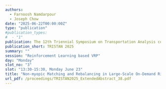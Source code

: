 ```yaml
---
authors:
  - Farnoosh Namdarpour
  - Joseph Chow
date: "2025-06-22T00:00:00Z"
type: "publication"
#publication_types:
#  - "1"
publication: The 12th Triennial Symposium on Transportation Analysis conference
publication_short: TRISTAN 2025
summary: ""
session: "Reinforcement Learning based VRP"
day: "Monday"
slot_no: "3"
slot: "13:30-15:30, Monday June 23"
title: "Non-myopic Matching and Rebalancing in Large-Scale On-Demand Ride-Pooling Systems Using Simulation-Informed Reinforcement Learning"
url_pdf: /proceedings/TRISTAN2025_ExtendedAbstract_38.pdf
---
```

